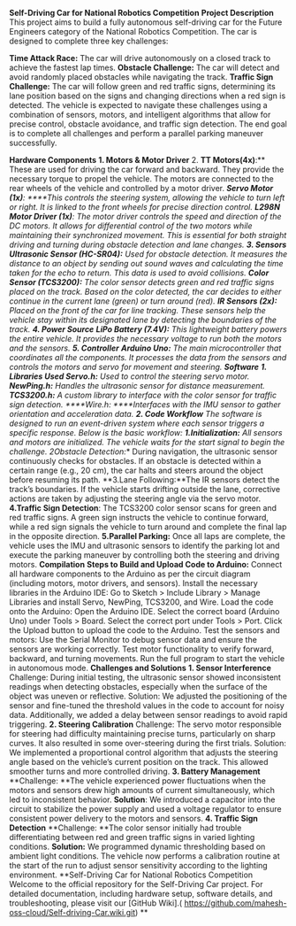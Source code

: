 
**Self-Driving Car for National Robotics Competition**
**Project Description**
This project aims to build a fully autonomous self-driving car for the Future Engineers category of the National Robotics Competition. The car is designed to complete three key challenges:

**Time Attack Race:** The car will drive autonomously on a closed track to achieve the fastest lap times.
**Obstacle Challenge:** The car will detect and avoid randomly placed obstacles while navigating the track.
**Traffic Sign Challenge:** The car will follow green and red traffic signs, determining its lane position based on the signs and changing directions when a red sign is detected.
The vehicle is expected to navigate these challenges using a combination of sensors, motors, and intelligent algorithms that allow for precise control, obstacle avoidance, and traffic sign detection. The end goal is to complete all challenges and perform a parallel parking maneuver successfully.

**Hardware Components**
**1. Motors & Motor Driver**
2. **TT Motors(4x)**:** These are used for driving the car forward and backward. They provide the necessary torque to propel the vehicle. The motors are connected to the rear wheels of the vehicle and controlled by a motor driver.
***Servo Motor (1x)**: ****This controls the steering system, allowing the vehicle to turn left or right. It is linked to the front wheels for precise direction control.
**L298N Motor Driver (1x)**: The motor driver controls the speed and direction of the DC motors. It allows for differential control of the two motors while maintaining their synchronized movement. This is essential for both straight driving and turning during obstacle detection and lane changes.
**3. Sensors**
**Ultrasonic Sensor (HC-SR04):** Used for obstacle detection. It measures the distance to an object by sending out sound waves and calculating the time taken for the echo to return. This data is used to avoid collisions.
**Color Sensor (TCS3200):** The color sensor detects green and red traffic signs placed on the track. Based on the color detected, the car decides to either continue in the current lane (green) or turn around (red).
**IR Sensors (2x):** Placed on the front of the car for line tracking. These sensors help the vehicle stay within its designated lane by detecting the boundaries of the track.
**4. Power Source**
**LiPo Battery (7.4V):** This lightweight battery powers the entire vehicle. It provides the necessary voltage to run both the motors and the sensors.
**5. Controller**
**Arduino Uno:** The main microcontroller that coordinates all the components. It processes the data from the sensors and controls the motors and servo for movement and steering.
**Software**
**1. Libraries Used
Servo.h:** Used to control the steering servo motor.
**NewPing.h:** Handles the ultrasonic sensor for distance measurement.
**TCS3200.h:** A custom library to interface with the color sensor for traffic sign detection.
****Wire.h: ****Interfaces with the IMU sensor to gather orientation and acceleration data.
**2. Code Workflow**
The software is designed to run an event-driven system where each sensor triggers a specific response. Below is the basic workflow:
**1.Initialization:** All sensors and motors are initialized. The vehicle waits for the start signal to begin the challenge.
2**Obstacle Detection:** During navigation, the ultrasonic sensor continuously checks for obstacles. If an obstacle is detected within a certain range (e.g., 20 cm), the car halts and steers around the object before resuming its path.
**3.Lane Following:**The IR sensors detect the track’s boundaries. If the vehicle starts drifting outside the lane, corrective actions are taken by adjusting the steering angle via the servo motor.
**4.Traffic Sign Detection**: The TCS3200 color sensor scans for green and red traffic signs. A green sign instructs the vehicle to continue forward, while a red sign signals the vehicle to turn around and complete the final lap in the opposite direction.
**5.Parallel Parking:** Once all laps are complete, the vehicle uses the IMU and ultrasonic sensors to identify the parking lot and execute the parking maneuver by controlling both the steering and driving motors.
**Compilation**
**Steps to Build and Upload Code to Arduino:**
Connect all hardware components to the Arduino as per the circuit diagram (including motors, motor drivers, and sensors).
Install the necessary libraries in the Arduino IDE:
Go to Sketch > Include Library > Manage Libraries and install Servo, NewPing, TCS3200, and Wire.
Load the code onto the Arduino:
Open the Arduino IDE.
Select the correct board (Arduino Uno) under Tools > Board.
Select the correct port under Tools > Port.
Click the Upload button to upload the code to the Arduino.
Test the sensors and motors:
Use the Serial Monitor to debug sensor data and ensure the sensors are working correctly.
Test motor functionality to verify forward, backward, and turning movements.
Run the full program to start the vehicle in autonomous mode.
**Challenges and Solutions**
**1. Sensor Interference**
Challenge: During initial testing, the ultrasonic sensor showed inconsistent readings when detecting obstacles, especially when the surface of the object was uneven or reflective.
Solution: We adjusted the positioning of the sensor and fine-tuned the threshold values in the code to account for noisy data. Additionally, we added a delay between sensor readings to avoid rapid triggering.
**2. Steering Calibration**
Challenge: The servo motor responsible for steering had difficulty maintaining precise turns, particularly on sharp curves. It also resulted in some over-steering during the first trials.
Solution: We implemented a proportional control algorithm that adjusts the steering angle based on the vehicle’s current position on the track. This allowed smoother turns and more controlled driving.
**3. Battery Management**
**Challenge: **The vehicle experienced power fluctuations when the motors and sensors drew high amounts of current simultaneously, which led to inconsistent behavior.
**Solution**: We introduced a capacitor into the circuit to stabilize the power supply and used a voltage regulator to ensure consistent power delivery to the motors and sensors.
**4. Traffic Sign Detection**
**Challenge: **The color sensor initially had trouble differentiating between red and green traffic signs in varied lighting conditions.
**Solution:** We programmed dynamic thresholding based on ambient light conditions. The vehicle now performs a calibration routine at the start of the run to adjust sensor sensitivity according to the lighting environment.
**Self-Driving Car for National Robotics Competition
Welcome to the official repository for the Self-Driving Car project. For detailed documentation, including hardware setup, software details, and troubleshooting, please visit our [GitHub Wiki].( https://github.com/mahesh-oss-cloud/Self-driving-Car.wiki.git)
**
